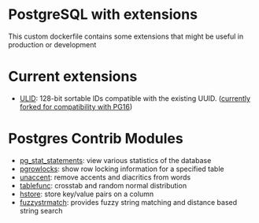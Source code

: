# PostgreSQL with extensions

This custom dockerfile contains some extensions that might be useful in production or development

# Current extensions

- [ULID](https://github.com/HRKings/pgx_ulid): 128-bit sortable IDs compatible with the existing UUID. ([currently forked for compatibility with PG16](https://github.com/pksunkara/pgx_ulid))

# Postgres Contrib Modules

- [pg_stat_statements](https://www.postgresql.org/docs/current/pgstatstatements.html): view various statistics of the database
- [pgrowlocks](https://www.postgresql.org/docs/current/pgrowlocks.html): show row locking information for a specified table
- [unaccent](https://www.postgresql.org/docs/current/unaccent.html): remove accents and diacritics from words
- [tablefunc](https://www.postgresql.org/docs/current/tablefunc.html): crosstab and random normal distribution
- [hstore](https://www.postgresql.org/docs/current/hstore.html): store key/value pairs on a column
- [fuzzystrmatch](https://www.postgresql.org/docs/current/fuzzystrmatch.html): provides fuzzy string matching and distance based string search

